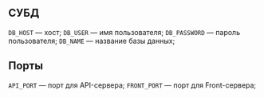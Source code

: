 ## СУБД

`DB_HOST` — хост;
`DB_USER` — имя пользователя;
`DB_PASSWORD` — пароль пользователя;
`DB_NAME` — название базы данных;

## Порты
`API_PORT` — порт для API-сервера;
`FRONT_PORT` — порт для Front-сервера;